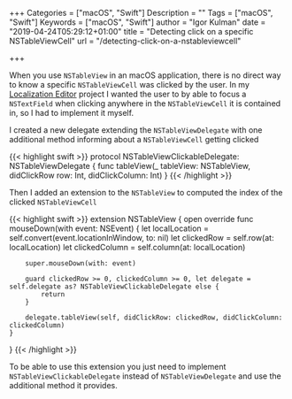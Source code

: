 +++
Categories = ["macOS", "Swift"]
Description = ""
Tags = ["macOS", "Swift"]
Keywords = ["macOS", "Swift"]
author = "Igor Kulman"
date = "2019-04-24T05:29:12+01:00"
title = "Detecting click on a specific NSTableViewCell"
url = "/detecting-click-on-a-nstableviewcell"

+++

When you use `NSTableView` in an macOS application, there is no direct way to know a specific `NSTableViewCell` was clicked by the user. In my [Localization Editor](https://github.com/igorkulman/iOSLocalizationEditor) project I wanted the user to by able to focus a `NSTextField` when clicking anywhere in the `NSTableViewCell` it is contained in, so I had to implement it myself.

I created a new delegate extending the `NSTableViewDelegate` with one additional method informing about a `NSTableViewCell` getting clicked

{{< highlight swift >}}
protocol NSTableViewClickableDelegate: NSTableViewDelegate {
    func tableView(_ tableView: NSTableView, didClickRow row: Int, didClickColumn: Int)
}
{{< /highlight >}}

Then I added an extension to the `NSTableView` to computed the index of the clicked `NSTableViewCell`

{{< highlight swift >}}
extension NSTableView {
    open override func mouseDown(with event: NSEvent) {
        let localLocation = self.convert(event.locationInWindow, to: nil)
        let clickedRow = self.row(at: localLocation)
        let clickedColumn = self.column(at: localLocation)

        super.mouseDown(with: event)

        guard clickedRow >= 0, clickedColumn >= 0, let delegate = self.delegate as? NSTableViewClickableDelegate else {
            return
        }

        delegate.tableView(self, didClickRow: clickedRow, didClickColumn: clickedColumn)
    }
}
{{< /highlight >}}

To be able to use this extension you just need to implement `NSTableViewClickableDelegate` instead of `NSTableViewDelegate` and use the additional method it provides.

<!--more-->
